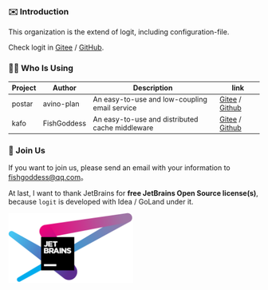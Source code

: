 ### ✉️ Introduction

This organization is the extend of logit, including configuration-file.

Check logit in [Gitee](https://gitee.com/go-logit/logit) / [GitHub](https://github.com/go-logit/logit).

### 💪🏻 Who Is Using

| Project | Author      | Description                                     | link                                                         |
| ------- | ----------- | ----------------------------------------------- | ------------------------------------------------------------ |
| postar  | avino-plan  | An easy-to-use and low-coupling email service   | [Gitee](https://gitee.com/avino-plan/postar) / [Github](https://github.com/avino-plan/postar) |
| kafo    | FishGoddess | An easy-to-use and distributed cache middleware | [Gitee](https://gitee.com/FishGoddess/kafo) / [Github](https://github.com/FishGoddess/kafo) |

### 🤝 Join Us

If you want to join us, please send an email with your information to fishgoddess@qq.com。

At last, I want to thank JetBrains for **free JetBrains Open Source license(s)**, because `logit` is developed with Idea
/ GoLand under it.

<a href="https://www.jetbrains.com/?from=logit" target="_blank"><img src="./_icons/jetbrains.png" width="250"/></a>
